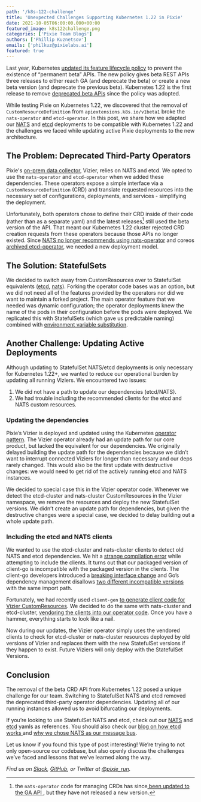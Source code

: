 ```yaml
---
path: '/k8s-122-challenge'
title: 'Unexpected Challenges Supporting Kubernetes 1.22 in Pixie'
date: 2021-10-05T06:00:00.000+00:00
featured_image: k8s122challenge.png
categories: ['Pixie Team Blogs']
authors: ['Phillip Kuznetsov']
emails: ['philkuz@pixielabs.ai']
featured: true
---
```

Last year, Kubernetes [updated its feature lifecycle policy](https://kubernetes.io/blog/2020/08/21/moving-forward-from-beta/#avoiding-permanent-beta) to prevent the existence of “permanent beta” APIs. The new policy gives beta REST APIs three releases to either reach GA (and deprecate the beta) or create a new beta version (and deprecate the previous beta). Kubernetes 1.22 is the first release to remove [deprecated beta APIs](https://kubernetes.io/docs/reference/using-api/deprecation-guide/#v1-22) since the policy was adopted.

While testing Pixie on Kubernetes 1.22, we discovered that the removal of `CustomResourceDefinition` from `apiextensions.k8s.io/v1beta1` broke the `nats-operator` and `etcd-operator`. In this post, we share how we adapted our [NATS](https://github.com/nats-io/nats-server) and [etcd](https://github.com/etcd-io/etcd) deployments to be compatible with Kubernetes 1.22 and the challenges we faced while updating active Pixie deployments to the new architecture.

## The Problem: Deprecated Third-Party Operators
Pixie's [on-prem data collector](https://blog.px.dev/hybrid-architecture/), Vizier, relies on NATS and etcd. We opted to use the `nats-operator` and `etcd-operator` when we added these dependencies. These operators expose a simple interface via a `CustomResourceDefinition` (CRD) and translate requested resources into the necessary set of configurations, deployments, and services - simplifying the deployment.

Unfortunately, both operators chose to define their CRD inside of their code (rather than as a separate yaml) and the latest releases[^1] still used the beta version of the API. That meant our Kubernetes 1.22 cluster rejected CRD creation requests from these operators because those APIs no longer existed. Since [NATS no longer recommends using nats-operator](https://github.com/nats-io/nats-operator#nats-operator) and coreos [archived etcd-operator](https://github.com/coreos/etcd-operator/pull/2169), we needed a new deployment model.

## The Solution: StatefulSets
We decided to switch away from CustomResources over to StatefulSet equivalents ([etcd](https://github.com/pixie-io/pixie/commit/305726d4bbb4c1587a323d20361525bb0ee8c0cd), [nats](https://github.com/pixie-io/pixie/commit/35d3aec70a1d85e06703b7a044057787d82c0e64)). Forking the operator code bases was an option, but we did not need all of the features provided by the operators nor did we want to maintain a forked project. The main operator feature that we needed was dynamic configuration; the operator deployments knew the name of the pods in their configuration before the pods were deployed. We replicated this with StatefulSets (which gave us predictable naming) combined with [environment variable substitution](https://kubernetes.io/docs/tasks/inject-data-application/define-environment-variable-container/#using-environment-variables-inside-of-your-config).

## Another Challenge: Updating Active Deployments
Although updating to StatefulSet NATS/etcd deployments is only necessary for Kubernetes 1.22+, we wanted to reduce our operational burden by updating all running Viziers.
We encountered two issues:
1. We did not have a path to update our dependencies (etcd/NATS).
2. We had trouble including the recommended clients for the etcd and NATS custom resources.

### Updating the dependencies
Pixie’s Vizier is deployed and updated using the Kubernetes [operator pattern](https://kubernetes.io/docs/concepts/extend-kubernetes/operator/). The Vizier operator already had an update path for our core product, but lacked the equivalent for our dependencies. We originally delayed building the update path for the dependencies because we didn’t want to interrupt connected Viziers for longer than necessary and our deps rarely changed. This would also be the first update with destructive changes: we would need to get rid of the actively running etcd and NATS instances.

We decided to special case this in the Vizier operator code. Whenever we detect the etcd-cluster and nats-cluster CustomResources in the Vizier namespace, we remove the resources and deploy the new StatefulSet versions. We didn’t create an update path for dependencies, but given the destructive changes were a special case, we decided to delay building out a whole update path.

### Including the etcd and NATS clients
We wanted to use the etcd-cluster and nats-cluster clients to detect old NATS and etcd dependencies. We hit a [strange compilation error](https://github.com/coreos/etcd-operator/issues/2167) while attempting to include the clients. It turns out that our packaged version of client-go is incompatible with the packaged version in the clients. The client-go developers introduced a [breaking interface change](https://github.com/kubernetes/client-go/commit/ae9f6b2601c8f8b97ad2865943f423d65539ffdb) and Go’s dependency management disallows [two different incompatible versions](https://research.swtch.com/vgo-import#dependency_story) with the same import path.

Fortunately, we had recently used `client-gen` [to generate client code for Vizier CustomResources](https://github.com/pixie-io/pixie/commit/3950a03d723029b4280e5267f0c2c9c78f2dd7c8). We decided to do the same with nats-cluster and etcd-cluster, [vendoring the clients into our operator code](https://github.com/pixie-io/pixie/search?q=generate&type=commits). Once you have a hammer, everything starts to look like a nail.

Now during our updates, the Vizier operator simply uses the vendored clients to check for etcd-cluster or nats-cluster resources deployed by old versions of Vizier and replaces them with the new StatefulSet versions if they happen to exist. Future Viziers will only deploy with the StatefulSet Versions.

## Conclusion
The removal of the beta CRD API from Kubernetes 1.22 posed a unique challenge for our team. Switching to StatefulSet NATS and etcd removed the deprecated third-party operator dependencies. Updating all of our running instances allowed us to avoid bifurcating our deployments.

If you’re looking to use StatefulSet NATS and etcd, check out our [NATS](https://github.com/pixie-io/pixie/tree/main/k8s/vizier_deps/base/nats) and [etcd](https://github.com/pixie-io/pixie/tree/main/k8s/vizier_deps/base/etcd) yamls as references. You should also check our [blog on how etcd works ](https://blog.px.dev/etcd-6-tips/)and [why we chose NATS as our message bus](https://blog.px.dev/hybrid-architecture/#choosing-a-message-bus).

Let us know if you found this type of post interesting! We’re trying to not only open-source our codebase, but also openly discuss the challenges we’ve faced and lessons that we’ve learned along the way.

_Find us on [Slack](https://slackin.px.dev/), [GitHub](https://github.com/pixie-io/pixie/blob/main/CONTRIBUTING.md), or Twitter at [@pixie_run](https://twitter.com/pixie_run)._

[^1]: the `nats-operator` code for managing CRDs has since[ been updated to the GA API ](https://github.com/nats-io/nats-operator/pull/333), but they have not released a new version.

